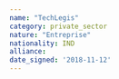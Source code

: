 ```yaml
---
name: "TechLegis"
category: private_sector
nature: "Entreprise"
nationality: IND
alliance: 
date_signed: '2018-11-12'
---
```

    
